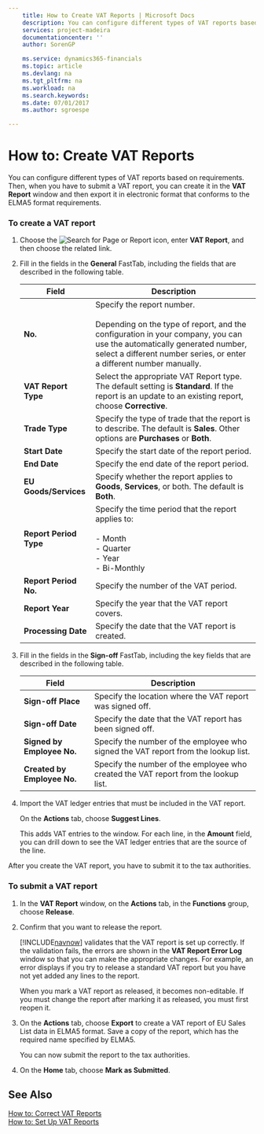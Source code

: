 ```yaml
---
    title: How to Create VAT Reports | Microsoft Docs
    description: You can configure different types of VAT reports based on requirements. Then, when you have to submit a VAT report, you can create it in the **VAT Report** window and then export it in electronic format that conforms to the ELMA5 format requirements.
    services: project-madeira
    documentationcenter: ''
    author: SorenGP

    ms.service: dynamics365-financials
    ms.topic: article
    ms.devlang: na
    ms.tgt_pltfrm: na
    ms.workload: na
    ms.search.keywords:
    ms.date: 07/01/2017
    ms.author: sgroespe

---
```

# How to: Create VAT Reports
You can configure different types of VAT reports based on requirements. Then, when you have to submit a VAT report, you can create it in the **VAT Report** window and then export it in electronic format that conforms to the ELMA5 format requirements.  
  
### To create a VAT report  
  
1.  Choose the ![Search for Page or Report](media/ui-search/search_small.png "Search for Page or Report icon") icon, enter **VAT Report**, and then choose the related link.  
  
2.  Fill in the fields in the **General** FastTab, including the fields that are described in the following table.  
  
    |Field|Description|  
    |---------------------------------|---------------------------------------|  
    |**No.**|Specify the report number.<br /><br /> Depending on the type of report, and the configuration in your company, you can use the automatically generated number, select a different number series, or enter a different number manually.|  
    |**VAT Report Type**|Select the appropriate VAT Report type. The default setting is  **Standard**. If the report is an update to an existing report, choose **Corrective**.|  
    |**Trade Type**|Specify the type of trade that the report is to describe. The default is **Sales**. Other options are **Purchases** or **Both**.|  
    |**Start Date**|Specify the start date of the report period.|  
    |**End Date**|Specify the end date of the report period.|  
    |**EU Goods/Services**|Specify whether the report applies to **Goods**, **Services**, or both. The default is **Both**.|  
    |**Report Period Type**|Specify the time period that the report applies to:<br /><br /> -   Month<br />-   Quarter<br />-   Year<br />-   Bi-Monthly|  
    |**Report Period No.**|Specify the number of the VAT period.|  
    |**Report Year**|Specify the year that the VAT report covers.|  
    |**Processing Date**|Specify the date that the VAT report is created.|  
  
3.  Fill in the fields in the **Sign-off** FastTab, including the key fields that are described in the following table.  
  
    |Field|Description|  
    |---------------------------------|---------------------------------------|  
    |**Sign-off Place**|Specify the location where the VAT report was signed off.|  
    |**Sign-off Date**|Specify the date that the VAT report has been signed off.|  
    |**Signed by Employee No.**|Specify the number of the employee who signed the VAT report from the lookup list.|  
    |**Created by Employee No.**|Specify the number of the employee who created the VAT report from the lookup list.|  
  
4.  Import the VAT ledger entries that must be included in the VAT report.  
  
     On the **Actions** tab, choose **Suggest Lines**.  
  
     This adds VAT entries to the window. For each line, in the **Amount** field, you can drill down to see the VAT ledger entries that are the source of the line.  
  
 After you create the VAT report, you have to submit it to the tax authorities.  
  
### To submit a VAT report  
  
1.  In the **VAT Report** window, on the **Actions** tab, in the **Functions** group, choose **Release**.  
  
2.  Confirm that you want to release the report.  
  
     [!INCLUDE[navnow](../../includes/navnow_md.md)] validates that the VAT report is set up correctly. If the validation fails, the errors are shown in the **VAT Report Error Log** window so that you can make the appropriate changes. For example, an error displays if you try to release a standard VAT report but you have not yet added any lines to the report.  
  
     When you mark a VAT report as released, it becomes non-editable. If you must change the report after marking it as released, you must first reopen it.  
  
3.  On the **Actions** tab, choose **Export** to create a VAT report of EU Sales List data in ELMA5 format. Save a copy of the report, which has the required name specified by ELMA5.  
  
     You can now submit the report to the tax authorities.  
  
4.  On the **Home** tab, choose **Mark as Submitted**.  
  
## See Also  
 [How to: Correct VAT Reports](how-to-correct-vat-reports.md)   
 [How to: Set Up VAT Reports](how-to-set-up-vat-reports.md)